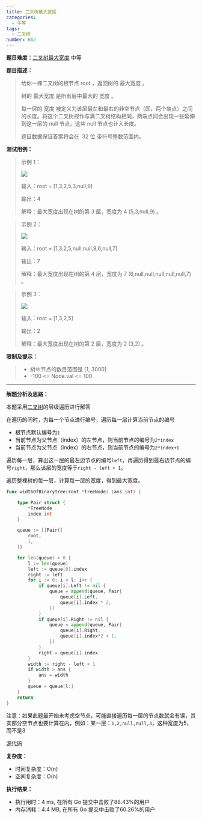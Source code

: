 ```yaml
---
title: 二叉树最大宽度
categories:
  - 中等
tags:
  - 二叉树
number: 662
---
```


**题目难度：**[二叉树最大宽度](https://leetcode.cn/problems/maximum-width-of-binary-tree/) 中等

**题目描述：**

> 给你一棵二叉树的根节点 root ，返回树的 最大宽度 。
> 
> 树的 最大宽度 是所有层中最大的 宽度 。
> 
> 每一层的 宽度 被定义为该层最左和最右的非空节点（即，两个端点）之间的长度。将这个二叉树视作与满二叉树结构相同，两端点间会出现一些延伸到这一层的 null 节点，这些 null 节点也计入长度。
> 
> 题目数据保证答案将会在  32 位 带符号整数范围内。


**测试用例：**

> 
> 示例 1：
>
> ![](../img/leetcode/662二叉树最大宽度/width1-tree.jpg)
> 
> 输入：root = [1,3,2,5,3,null,9]
> 
> 输出：4
> 
> 解释：最大宽度出现在树的第 3 层，宽度为 4 (5,3,null,9) 。

 
> 示例 2：
> 
> ![](../img/leetcode/662二叉树最大宽度/maximum-width-of-binary-tree-v3.jpg)
> 
> 输入：root = [1,3,2,5,null,null,9,6,null,7]
> 
> 输出：7
> 
> 解释：最大宽度出现在树的第 4 层，宽度为 7 (6,null,null,null,null,null,7) 。

> 示例 3：
>
> ![](../img/leetcode/662二叉树最大宽度/width3-tree.jpg)
> 
> 输入：root = [1,3,2,5]
> 
> 输出：2
> 
> 解释：最大宽度出现在树的第 2 层，宽度为 2 (3,2) 。

**限制及提示：**
> - 树中节点的数目范围是 [1, 3000]
> - -100 <= Node.val <= 100

---
**解题分析及思路：**

本题采用[二叉树](../pages/bTree)的层级遍历进行解答

在遍历的同时，为每一个节点进行编号，遍历每一层计算当前节点的编号

- 根节点默认编号为`1` 
- 当前节点为父节点（index）的左节点，则当前节点的编号为`2*index`
- 当前节点为父节点（index）的右节点，则当前节点的编号为`2*index+1`

遍历每一层，算出这一层的最左边节点的编号`left`，再遍历得到最右边节点的编号`right`，那么该层的宽度等于`right - left + 1`。

遍历整棵树的每一层，计算每一层的宽度，得到最大宽度。

```go
func widthOfBinaryTree(root *TreeNode) (ans int) {

	type Pair struct {
		*TreeNode
		index int
	}

	queue := []Pair{{
		root,
		1,
	}}

	for len(queue) > 0 {
		l := len(queue)
		left := queue[0].index
		right := left
		for i := 0; i < l; i++ {
			if queue[i].Left != nil {
				queue = append(queue, Pair{
					queue[i].Left,
					queue[i].index * 2,
				})
			}
			if queue[i].Right != nil {
				queue = append(queue, Pair{
					queue[i].Right,
					queue[i].index*2 + 1,
				})
			}
			right = queue[i].index
		}
		width := right - left + 1
		if width > ans {
			ans = width
		}
		queue = queue[l:]
	}
	return
}
```

注意：如果此题最开始未考虑空节点，可能直接遍历每一层的节点数就会有误，其实部分空节点也要计算在内，例如：某一层：`1,2,null,null,3`，这种宽度为5，而不是3

[源代码](https://github.com/lomtom/algorithm-go/blob/main/leetcode/662二叉树最大宽度_test.go)

**复杂度：**
- 时间复杂度：O(n)
- 空间复杂度：O(n)

**执行结果：**

- 执行用时：4 ms, 在所有 Go 提交中击败了88.43%的用户
- 内存消耗：4.4 MB, 在所有 Go 提交中击败了60.26%的用户
